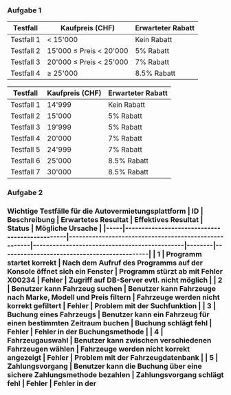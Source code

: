 ### Aufgabe 1

| Testfall   | Kaufpreis (CHF)             | Erwarteter Rabatt |
|------------|-----------------------------|-------------------|
| Testfall 1 | < 15'000                    | Kein Rabatt       |
| Testfall 2 | 15'000 ≤ Preis < 20'000     | 5% Rabatt         |
| Testfall 3 | 20'000 ≤ Preis < 25'000     | 7% Rabatt         |
| Testfall 4 | ≥ 25'000                    | 8.5% Rabatt       |

| Testfall   | Kaufpreis (CHF) | Erwarteter Rabatt |
|------------|------------------|-------------------|
| Testfall 1 | 14'999           | Kein Rabatt       |
| Testfall 2 | 15'000           | 5% Rabatt         |
| Testfall 3 | 19'999           | 5% Rabatt         |
| Testfall 4 | 20'000           | 7% Rabatt         |
| Testfall 5 | 24'999           | 7% Rabatt         |
| Testfall 6 | 25'000           | 8.5% Rabatt       |
| Testfall 7 | 30'000           | 8.5% Rabatt       |

### Aufgabe 2
### Wichtige Testfälle für die Autovermietungsplattform | ID | Beschreibung | Erwartetes Resultat | Effektives Resultat | Status | Mögliche Ursache | |-----|-----------------------------------------------|------------------------------------------------------|----------------------------------------------|--------|---------------------------------------------| | 1 | Programm startet korrekt | Nach dem Aufruf des Programms auf der Konsole öffnet sich ein Fenster | Programm stürzt ab mit Fehler X00234 | Fehler | Zugriff auf DB-Server evtl. nicht möglich | | 2 | Benutzer kann Fahrzeug suchen | Benutzer kann Fahrzeuge nach Marke, Modell und Preis filtern | Fahrzeuge werden nicht korrekt gefiltert | Fehler | Problem mit der Suchfunktion | | 3 | Buchung eines Fahrzeugs | Benutzer kann ein Fahrzeug für einen bestimmten Zeitraum buchen | Buchung schlägt fehl | Fehler | Fehler in der Buchungsmethode | | 4 | Fahrzeugauswahl | Benutzer kann zwischen verschiedenen Fahrzeugen wählen | Fahrzeuge werden nicht korrekt angezeigt | Fehler | Problem mit der Fahrzeugdatenbank | | 5 | Zahlungsvorgang | Benutzer kann die Buchung über eine sichere Zahlungsmethode bezahlen | Zahlungsvorgang schlägt fehl | Fehler | Fehler in der
